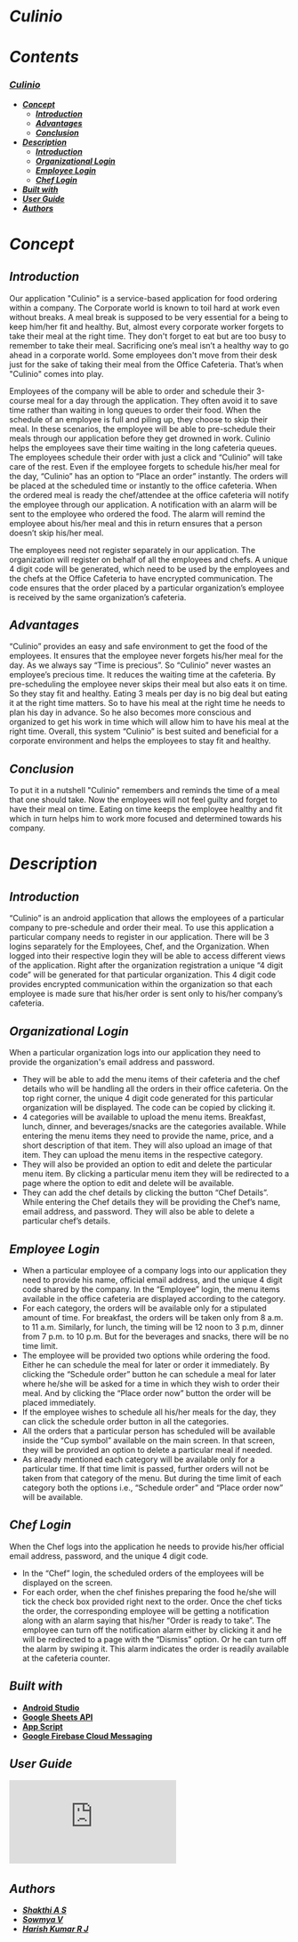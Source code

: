 # _*Culinio*_

# _Contents_

###  [**_Culinio_**](#Culinio)
  - [**_Concept_**](#Concept)
    - [**_Introduction_**](#introduction)
    - [**_Advantages_**](#Advantages)
    - [**_Conclusion_**](#Conclusion)
  - [**_Description_**](#description)
    - [**_Introduction_**](#introduction)
    - [**_Organizational Login_**](#organizational-login)
    - [**_Employee Login_**](#employee-login)
    - [**_Chef Login_**](#chef-login)
  - [**_Built with_**](#built-with)
  - [**_User Guide_**](#user-guide)
  - [**_Authors_**](#authors)

# _Concept_

## _Introduction_
Our application "Culinio" is a service-based application for food ordering within a company. The Corporate world is known to toil hard at work even without breaks. A meal break is supposed to be very essential for a being to keep him/her fit and healthy. But, almost every corporate worker forgets to take their meal at the right time. They don't forget to eat but are too busy to remember to take their meal. Sacrificing one’s meal isn’t a healthy way to go ahead in a corporate world. Some employees don't move from their desk just for the sake of taking their meal from the Office Cafeteria. That’s when "Culinio" comes into play.

Employees of the company will be able to order and schedule their 3-course meal for a day through the application. They often avoid it to save time rather than waiting in long queues to order their food. When the schedule of an employee is full and piling up, they choose to skip their meal. In these scenarios, the employee will be able to pre-schedule their meals through our application before they get drowned in work. Culinio helps the employees save their time waiting in the long cafeteria queues. The employees schedule their order with just a click and “Culinio” will take care of the rest. Even if the employee forgets to schedule his/her meal for the day, “Culinio” has an option to “Place an order” instantly. The orders will be placed at the scheduled time or instantly to the office cafeteria. When the ordered meal is ready the chef/attendee at the office cafeteria will notify the employee through our application. A notification with an alarm will be sent to the employee who ordered the food. The alarm will remind the employee about his/her meal and this in return ensures that a person doesn’t skip his/her meal.

The employees need not register separately in our application. The organization will register on behalf of all the employees and chefs.  A unique 4 digit code will be generated, which need to be used by the employees and the chefs at the Office Cafeteria to have encrypted communication. The code ensures that the order placed by a particular organization’s employee is received by the same organization’s cafeteria.

## _Advantages_
“Culinio” provides an easy and safe environment to get the food of the employees. It ensures that the employee never forgets his/her meal for the day. As we always say “Time is precious”. So “Culinio” never wastes an employee’s precious time. It reduces the waiting time at the cafeteria. By pre-scheduling the employee never skips their meal but also eats it on time. So they stay fit and healthy. Eating 3 meals per day is no big deal but eating it at the right time matters. So to have his meal at the right time he needs to plan his day in advance. So he also becomes more conscious and organized to get his work in time which will allow him to have his meal at the right time. Overall, this system “Culinio” is best suited and beneficial for a corporate environment and helps the employees to stay fit and healthy.

## _Conclusion_
To put it in a nutshell "Culinio" remembers and reminds the time of a meal that one should take. Now the employees will not feel guilty and forget to have their meal on time. Eating on time keeps the employee healthy and fit which in turn helps him to work more focused and determined towards his company.


# _Description_

## _Introduction_
“Culinio” is an android application that allows the employees of a particular company to pre-schedule and order their meal. To use this application a particular company needs to register in our application. There will be 3 logins separately for the Employees, Chef, and the Organization. When logged into their respective login they will be able to access different views of the application. Right after the organization registration a unique “4 digit code” will be generated for that particular organization. This 4 digit code provides encrypted communication within the organization so that each employee is made sure that his/her order is sent only to his/her company’s cafeteria.

## _Organizational Login_
When a particular organization logs into our application they need to provide the organization's email address and password. 
* They will be able to add the menu items of their cafeteria and the chef details who will be handling all the orders in their office cafeteria.
 On the top right corner, the unique 4 digit code generated for this particular organization will be displayed. The code can be copied by clicking it. 
* 4 categories will be available to upload the menu items. Breakfast, lunch, dinner, and beverages/snacks are the categories available. While entering the menu items they need to provide the name, price, and a short description of that item. They will also upload an image of that item. They can upload the menu items in the respective category. 
* They will also be provided an option to edit and delete the particular menu item. By clicking a particular menu item they will be redirected to a page where the option to edit and delete will be available.
* They can add the chef details by clicking the button “Chef Details”. While entering the Chef details they will be providing the Chef’s name, email address, and password. They will also be able to delete a particular chef’s details.


## _Employee Login_
* When a particular employee of a company logs into our application they need to provide his name, official email address, and the unique 4 digit code shared by the company. 
In the “Employee” login, the menu items available in the office cafeteria are displayed according to the category. 
* For each category, the orders will be available only for a stipulated amount of time. For breakfast, the orders will be taken only from 8 a.m. to 11 a.m. Similarly, for lunch, the timing will be 12 noon to 3 p.m, dinner from 7 p.m. to 10 p.m. But for the beverages and snacks, there will be no time limit.
* The employee will be provided two options while ordering the food. Either he can schedule the meal for later or order it immediately. By clicking the “Schedule order” button he can schedule a meal for later where he/she will be asked for a time in which they wish to order their meal. And by clicking the “Place order now” button the order will be placed immediately. 
* If the employee wishes to schedule all his/her meals for the day, they can click the schedule order button in all the categories. 
* All the orders that a particular person has scheduled will be available inside the “Cup symbol” available on the main screen. In that screen, they will be provided an option to delete a particular meal if needed. 
* As already mentioned each category will be available only for a particular time. If that time limit is passed, further orders will not be taken from that category of the menu. But during the time limit of each category both the options i.e., “Schedule order” and “Place order now” will be available.

## _Chef Login_
When the Chef logs into the application he needs to provide his/her official email address, password, and the unique 4 digit code. 
* In the “Chef” login, the scheduled orders of the employees will be displayed on the screen. 
* For each order, when the chef finishes preparing the food he/she will tick the check box provided right next to the order. Once the chef ticks the order, the corresponding employee will be getting a notification along with an alarm saying that his/her “Order is ready to take”. 
The employee can turn off the notification alarm either by clicking it and he will be redirected to a page with the “Dismiss” option. Or he can turn off the alarm by swiping it. This alarm indicates the order is readily available at the cafeteria counter.




## _Built with_

- [**Android Studio**](https://developer.android.com/docs) 
- [**Google Sheets API**](https://developers.google.com/sheets/api/quickstart/apps-script) 
- [**App Script**](https://developers.google.com/apps-script/reference/document) 
- [**Google Firebase Cloud Messaging**](https://firebase.google.com/docs/engage) 


## _User Guide_

![User_Guide](https://github.com/CodeFellas2021/Culinio/blob/master/User%20Manual.pdf)

## _Authors_

- [**_Shakthi A S_**](https://github.com/shakthi-26)
- [**_Sowmya V_**](https://github.com/vsowmyasv)
- [**_Harish Kumar R J_**](https://github.com/Harish-Kumar-R-J)
